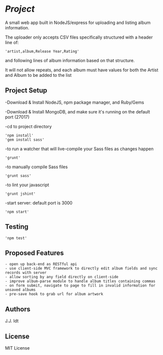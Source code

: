 # _Project_

A small web app built in NodeJS/express for uploading and listing album information.  

The uploader only accepts CSV files specifically structured with a header line of:

	'artist,album,Release Year,Rating' 

and following lines of album information based on that structure.

It will not allow repeats, and each album must have values for both the Artist and Album to be added to the list

## Project Setup

-Download & Install NodeJS, npm package manager, and Ruby/Gems

-Download & Install MongoDB, and make sure it's running on the default port (27017)

-cd to project directory

	'npm install'
	'gem install sass'

-to run a watcher that will live-compile your Sass files as changes happen

	'grunt'

-to manually compile Sass files

	'grunt sass'

-to lint your javascript

	'grunt jshint'

-start server: default port is 3000
	
	'npm start'

## Testing

	'npm test'

## Proposed Features

	- open up back-end as RESTful api
	- use client-side MVC framework to directly edit album fields and sync records with server
	- allow sorting by any field directly on client-side
	- improve album-parse module to handle album titles containing commas
	- on form submit, navigate to page to fill in invalid information for unsaved albums
	- pre-save hook to grab url for album artwork

## Authors

J.J. Idt

## License

MIT License
